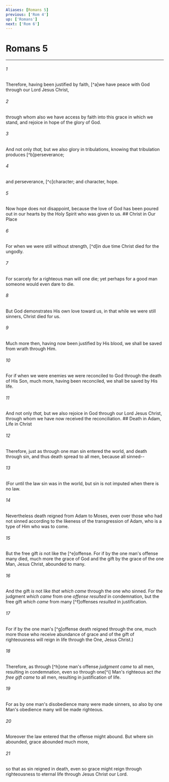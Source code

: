 ```yaml
---
Aliases: [Romans 5]
previous: ['Rom 4']
up: ['Romans']
next: ['Rom 6']
---
```

# Romans 5

***


###### 1 
Therefore, having been justified by faith, [^a]we have peace with God through our Lord Jesus Christ, 

###### 2 
through whom also we have access by faith into this grace in which we stand, and rejoice in hope of the glory of God. 

###### 3 
And not only _that,_ but we also glory in tribulations, knowing that tribulation produces [^b]perseverance; 

###### 4 
and perseverance, [^c]character; and character, hope. 

###### 5 
Now hope does not disappoint, because the love of God has been poured out in our hearts by the Holy Spirit who was given to us. ## Christ in Our Place 

###### 6 
For when we were still without strength, [^d]in due time Christ died for the ungodly. 

###### 7 
For scarcely for a righteous man will one die; yet perhaps for a good man someone would even dare to die. 

###### 8 
But God demonstrates His own love toward us, in that while we were still sinners, Christ died for us. 

###### 9 
Much more then, having now been justified by His blood, we shall be saved from wrath through Him. 

###### 10 
For if when we were enemies we were reconciled to God through the death of His Son, much more, having been reconciled, we shall be saved by His life. 

###### 11 
And not only _that,_ but we also rejoice in God through our Lord Jesus Christ, through whom we have now received the reconciliation. ## Death in Adam, Life in Christ 

###### 12 
Therefore, just as through one man sin entered the world, and death through sin, and thus death spread to all men, because all sinned-- 

###### 13 
(For until the law sin was in the world, but sin is not imputed when there is no law. 

###### 14 
Nevertheless death reigned from Adam to Moses, even over those who had not sinned according to the likeness of the transgression of Adam, who is a type of Him who was to come. 

###### 15 
But the free gift _is_ not like the [^e]offense. For if by the one man's offense many died, much more the grace of God and the gift by the grace of the one Man, Jesus Christ, abounded to many. 

###### 16 
And the gift _is_ not like _that which came_ through the one who sinned. For the judgment _which came_ from one _offense resulted_ in condemnation, but the free gift _which came_ from many [^f]offenses _resulted_ in justification. 

###### 17 
For if by the one man's [^g]offense death reigned through the one, much more those who receive abundance of grace and of the gift of righteousness will reign in life through the One, Jesus Christ.) 

###### 18 
Therefore, as through [^h]one man's offense _judgment came_ to all men, resulting in condemnation, even so through one[^i] Man's righteous act _the free gift came_ to all men, resulting in justification of life. 

###### 19 
For as by one man's disobedience many were made sinners, so also by one Man's obedience many will be made righteous. 

###### 20 
Moreover the law entered that the offense might abound. But where sin abounded, grace abounded much more, 

###### 21 
so that as sin reigned in death, even so grace might reign through righteousness to eternal life through Jesus Christ our Lord.
